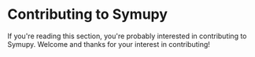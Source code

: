 # Contributing to Symupy

If you're reading this section, you're probably interested in contributing to Symupy. Welcome and thanks for your interest in contributing!

